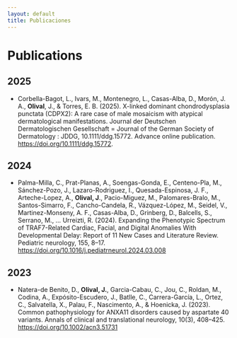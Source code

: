 ```yaml
---
layout: default
title: Publicaciones
---
```


# Publications

## 2025

- Corbella-Bagot, L., Ivars, M., Montenegro, L., Casas-Alba, D., Morón, J. A., **Olival**, J., & Torres, E. B. (2025). X-linked dominant chondrodysplasia punctata (CDPX2): A rare case of male mosaicism with atypical dermatological manifestations. Journal der Deutschen Dermatologischen Gesellschaft = Journal of the German Society of Dermatology : JDDG, 10.1111/ddg.15772. Advance online publication. https://doi.org/10.1111/ddg.15772.

## 2024

- Palma-Milla, C., Prat-Planas, A., Soengas-Gonda, E., Centeno-Pla, M., Sánchez-Pozo, J., Lazaro-Rodriguez, I., Quesada-Espinosa, J. F., Arteche-Lopez, A., **Olival, J**., Pacio-Miguez, M., Palomares-Bralo, M., Santos-Simarro, F., Cancho-Candela, R., Vázquez-López, M., Seidel, V., Martinez-Monseny, A. F., Casas-Alba, D., Grinberg, D., Balcells, S., Serrano, M., … Urreizti, R. (2024). Expanding the Phenotypic Spectrum of TRAF7-Related Cardiac, Facial, and Digital Anomalies With Developmental Delay: Report of 11 New Cases and Literature Review. Pediatric neurology, 155, 8–17. https://doi.org/10.1016/j.pediatrneurol.2024.03.008

## 2023
- Natera-de Benito, D., **Olival, J.**, Garcia-Cabau, C., Jou, C., Roldan, M., Codina, A., Expósito-Escudero, J., Batlle, C., Carrera-García, L., Ortez, C., Salvatella, X., Palau, F., Nascimento, A., & Hoenicka, J. (2023). Common pathophysiology for ANXA11 disorders caused by aspartate 40 variants. Annals of clinical and translational neurology, 10(3), 408–425. https://doi.org/10.1002/acn3.51731
  
<link rel="stylesheet" href="/assets/css/style.css">
